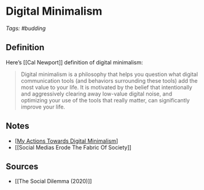 # Digital Minimalism

_Tags: #budding_

## Definition

Here’s [[Cal Newport]] definition of digital minimalism:

> Digital minimalism is a philosophy that helps you question what digital communication tools (and behaviors surrounding these tools) add the most value to your life. It is motivated by the belief that intentionally and aggressively clearing away low-value digital noise, and optimizing your use of the tools that really matter, can significantly improve your life.

## Notes

- [[My Actions Towards Digital Minimalism]]
- [[Social Medias Erode The Fabric Of Society]]

## Sources

- [[The Social Dilemma (2020)]]

[//begin]: # "Autogenerated link references for markdown compatibility"
[My Actions Towards Digital Minimalism]: ../notes/my-actions-towards-digital-minimalism "My Actions Towards Digital Minimalism"
[//end]: # "Autogenerated link references"
